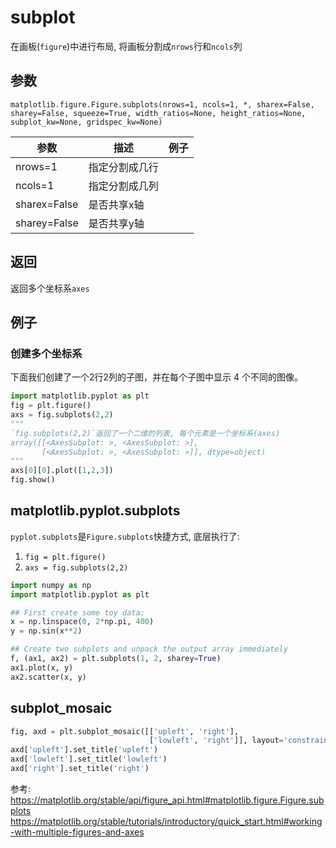 # subplot

在画板(`figure`)中进行布局, 将画板分割成`nrows`行和`ncols`列
## 参数
`matplotlib.figure.Figure.subplots(nrows=1, ncols=1, *, sharex=False, sharey=False, squeeze=True, width_ratios=None, height_ratios=None, subplot_kw=None, gridspec_kw=None)`

参数|描述|例子
--|--|--
nrows=1|指定分割成几行
ncols=1|指定分割成几列
sharex=False|是否共享x轴
sharey=False|是否共享y轴

## 返回
返回多个坐标系`axes`

## 例子

### 创建多个坐标系
下面我们创建了一个2行2列的子图，并在每个子图中显示 4 个不同的图像。
```python
import matplotlib.pyplot as plt
fig = plt.figure()
axs = fig.subplots(2,2)
"""
`fig.subplots(2,2)`返回了一个二维的列表, 每个元素是一个坐标系(axes)
array([[<AxesSubplot: >, <AxesSubplot: >],
       [<AxesSubplot: >, <AxesSubplot: >]], dtype=object)
"""
axs[0][0].plot([1,2,3])
fig.show()
```


## matplotlib.pyplot.subplots
`pyplot.subplots`是`Figure.subplots`快捷方式, 底层执行了:
1. `fig = plt.figure()`
2. `axs = fig.subplots(2,2)`

```python
import numpy as np
import matplotlib.pyplot as plt

## First create some toy data:
x = np.linspace(0, 2*np.pi, 400)
y = np.sin(x**2)

## Create two subplots and unpack the output array immediately
f, (ax1, ax2) = plt.subplots(1, 2, sharey=True)
ax1.plot(x, y)
ax2.scatter(x, y)
```



## subplot_mosaic

```python
fig, axd = plt.subplot_mosaic([['upleft', 'right'],
                               ['lowleft', 'right']], layout='constrained')
axd['upleft'].set_title('upleft')
axd['lowleft'].set_title('lowleft')
axd['right'].set_title('right')
```

参考:
https://matplotlib.org/stable/api/figure_api.html#matplotlib.figure.Figure.subplots
https://matplotlib.org/stable/tutorials/introductory/quick_start.html#working-with-multiple-figures-and-axes